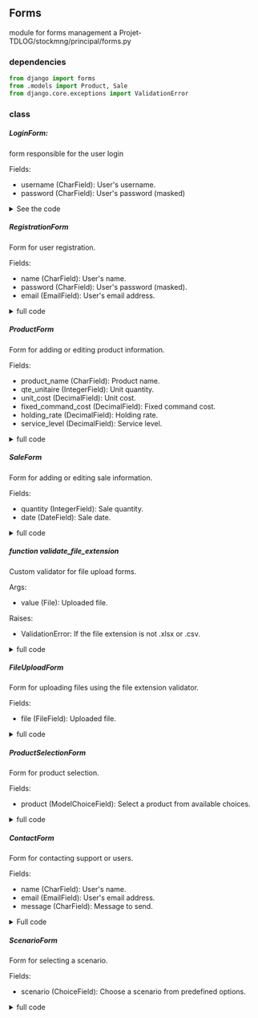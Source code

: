 ## Forms
module for forms management a Projet-TDLOG/stockmng/principal/forms.py

### dependencies
```python
from django import forms
from .models import Product, Sale
from django.core.exceptions import ValidationError
```
### class
##### LoginForm:
  form responsible for the user login
  
  Fields:
  - username (CharField): User's username.
  - password (CharField): User's password (masked)
  <details>
    <summary>See the code</summary>.

    ```python
    <div markdown="1">
    class LoginForm(forms.Form):
        username = forms.CharField(label="Username")
        password = forms.CharField(widget=forms.PasswordInput, label="Password")
    ```
    </div>
  </details>
  
##### RegistrationForm
  Form for user registration.

  Fields:
  - name (CharField): User's name.
  - password (CharField): User's password (masked).
  - email (EmailField): User's email address.

<details>
  <summary>
    full code
  </summary>
  
  ```python
  <!-- -->
  class RegistrationForm(forms.Form):
      name = forms.CharField()
      password = forms.CharField(widget=forms.PasswordInput)
      email = forms.EmailField()
  ```
</details>

##### ProductForm
Form for adding or editing product information.

Fields:
- product_name (CharField): Product name.
- qte_unitaire (IntegerField): Unit quantity.
- unit_cost (DecimalField): Unit cost.
- fixed_command_cost (DecimalField): Fixed command cost.
- holding_rate (DecimalField): Holding rate.
- service_level (DecimalField): Service level.
  
<details>
  <summary>
    full code
  </summary>
  
  ```python
    class ProductForm(forms.ModelForm):
        product_name = forms.CharField(label="Product Name")
        qte_unitaire = forms.IntegerField(label="Unit Quantity")
        unit_cost = forms.DecimalField(label="Unit Cost")
        fixed_command_cost = forms.DecimalField(label="Fixed Command Cost")
        holding_rate = forms.DecimalField(label="Holding Rate")
        service_level = forms.DecimalField(label="Service Level")
        class Meta:
            model = Product
            fields = [
                "product_name",
                "qte_unitaire",
                "unit_cost",
                "fixed_command_cost",
                "holding_rate",
                "service_level",
            ]
  ```
</details>

##### SaleForm
  Form for adding or editing sale information.

  Fields:
  - quantity (IntegerField): Sale quantity.
  - date (DateField): Sale date.
<details>
  <summary>
    full code
  </summary>

  ```python
class SaleForm(forms.ModelForm):
    quantity = forms.IntegerField(label="Quantity")
    date = forms.DateField(
        label="Sale Date", widget=forms.DateInput(attrs={"type": "date"})
    )

    class Meta:
        model = Sale
        fields = ["ref", "quantity", "date"]

    def __init__(self, *args, **kwargs):
        user = kwargs.pop("user", None)
        super(SaleForm, self).__init__(*args, **kwargs)
        if user:
            self.fields["ref"].queryset = Product.objects.filter(user=user)
```
</details>

##### function validate_file_extension
Custom validator for file upload forms.

Args:
- value (File): Uploaded file.

Raises:
- ValidationError: If the file extension is not .xlsx or .csv.
<details>
  <summary>
    full code
  </summary>

```python
def validate_file_extension(value):
    if not value.name.endswith(".xlsx") and not value.name.endswith(".csv"):
        raise ValidationError("Only .xlsx and .csv files are allowed.")
```
</details>

##### FileUploadForm
Form for uploading files using the file extension validator.

Fields:
- file (FileField): Uploaded file.
<details>
  <summary>
    full code
  </summary>

  ```python
class FileUploadForm(forms.Form):
    file = forms.FileField(validators=[validate_file_extension])
```

</details>

##### ProductSelectionForm
Form for product selection.

Fields:
- product (ModelChoiceField): Select a product from available choices.
<details>
  <summary>
    full code
  </summary>

  ```python
class ProductSelectionForm(forms.Form):
    product = forms.ModelChoiceField(
        queryset=Product.objects.all(),
        to_field_name="product_name"
        )
```
</details>

##### ContactForm
Form for contacting support or users.

Fields:
- name (CharField): User's name.
- email (EmailField): User's email address.
- message (CharField): Message to send.
<details>
  <summary>Full code</summary>

  ```python
class ContactForm(forms.Form):
    name = forms.CharField(max_length=100)
    email = forms.EmailField()
    message = forms.CharField(widget=forms.Textarea)
```
</details>

##### ScenarioForm
Form for selecting a scenario.

Fields:
- scenario (ChoiceField): Choose a scenario from predefined options.
<details>
  <summary>full code</summary>

```python
class ScenarioForm(forms.Form):
    SCENARIO_CHOICES = [
        ('scenario1', 'Scenario 1'),
        ('scenario2', 'Scenario 2'),
        ('scenario3', 'Scenario 3'),
        ('scenario4', 'Scenario 4'),
    ]
    scenario = forms.ChoiceField(choices=SCENARIO_CHOICES, label='Scenario')
```
</details>
